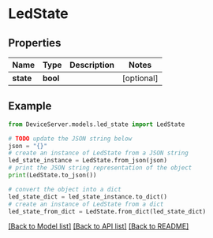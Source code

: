 # LedState


## Properties

Name | Type | Description | Notes
------------ | ------------- | ------------- | -------------
**state** | **bool** |  | [optional] 

## Example

```python
from DeviceServer.models.led_state import LedState

# TODO update the JSON string below
json = "{}"
# create an instance of LedState from a JSON string
led_state_instance = LedState.from_json(json)
# print the JSON string representation of the object
print(LedState.to_json())

# convert the object into a dict
led_state_dict = led_state_instance.to_dict()
# create an instance of LedState from a dict
led_state_from_dict = LedState.from_dict(led_state_dict)
```
[[Back to Model list]](../README.md#documentation-for-models) [[Back to API list]](../README.md#documentation-for-api-endpoints) [[Back to README]](../README.md)


